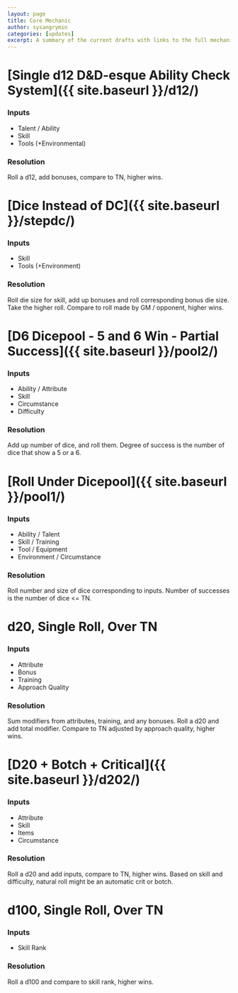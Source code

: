 ```yaml
---
layout: page
title: Core Mechanic
author: sysangrymin
categories: [updates]
excerpt: A summary of the current drafts with links to the full mechanic pages. Voting is ongoing in the MDC Discord.
---
```


# [Single d12 D&D-esque Ability Check System]({{ site.baseurl }}/d12/)

### Inputs
- Talent / Ability
- Skill
- Tools (+Environmental)

### Resolution
Roll a d12, add bonuses, compare to TN, higher wins.

# [Dice Instead of DC]({{ site.baseurl }}/stepdc/)

### Inputs
- Skill
- Tools (+Environment)

### Resolution
Roll die size for skill, add up bonuses and roll corresponding bonus die size. Take the higher roll. Compare to roll made by GM / opponent, higher wins. 

# [D6 Dicepool - 5 and 6 Win - Partial Success]({{ site.baseurl }}/pool2/)


### Inputs
- Ability / Attribute
- Skill
- Circumstance
- Difficulty

### Resolution
Add up number of dice, and roll them. Degree of success is the number of dice that show a 5 or a 6. 

# [Roll Under Dicepool]({{ site.baseurl }}/pool1/)

### Inputs
- Ability / Talent
- Skill / Training
- Tool / Equipment
- Environment / Circumstance

### Resolution
Roll number and size of dice corresponding to inputs. Number of successes is the number of dice <= TN.

# d20, Single Roll, Over TN

### Inputs
- Attribute
- Bonus
- Training
- Approach Quality

### Resolution
Sum modifiers from attributes, training, and any bonuses. Roll a d20 and add total modifier. Compare to TN adjusted by approach quality, higher wins.

# [D20 + Botch + Critical]({{ site.baseurl }}/d202/)

### Inputs
- Attribute
- Skill
- Items
- Circumstance

### Resolution
Roll a d20 and add inputs, compare to TN, higher wins. Based on skill and difficulty, natural roll might be an automatic crit or botch. 

# d100, Single Roll, Over TN

### Inputs
- Skill Rank

### Resolution
Roll a d100 and compare to skill rank, higher wins.
